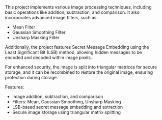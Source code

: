 This project implements various image processing techniques, including basic operations like addition, subtraction, and comparison. It also incorporates advanced image filters, such as:
- Mean Filter
- Gaussian Smoothing Filter
- Unsharp Masking Filter

Additionally, the project features Secret Message Embedding using the Least Significant Bit (LSB) method, allowing hidden messages to be encoded and decoded within image pixels.

For enhanced security, the image is split into triangular matrices for secure storage, and it can be recombined to restore the original image, ensuring protection during storage.

Features:
- Image addition, subtraction, and comparison
- Filters: Mean, Gaussian Smoothing, Unsharp Masking
- LSB-based secret message embedding and extraction
- Secure image storage using triangular matrix splitting
